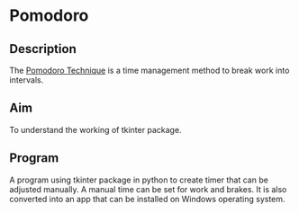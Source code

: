# Pomodoro

## Description
The [Pomodoro Technique](https://en.wikipedia.org/wiki/Pomodoro_Technique) is a time management method to break work into intervals.

## Aim
To understand the working of tkinter package.

## Program
A program using tkinter package in python to create timer that can be adjusted manually.
A manual time can be set for work and brakes.
It is also converted into an app that can be installed on Windows operating system.
